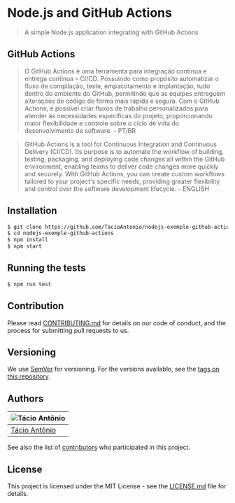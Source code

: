 # Node.js and GitHub Actions
> A simple Node.js application integrating with GitHub Actions

## GitHub Actions
>O GitHub Actions é uma ferramenta para integração contínua e entrega contínua – CI/CD. Possuindo como propósito automatizar o fluxo de compilação, teste, empacotamento e implantação, tudo dentro do ambiente do GitHub, permitindo que as equipes entreguem alterações de código de forma mais rápida e segura. Com o GitHub Actions, é possível criar fluxos de trabalho personalizados para atender às necessidades específicas do projeto, proporcionando maior flexibilidade e controle sobre o ciclo de vida do desenvolvimento de software. - PT/BR

>GitHub Actions is a tool for Continuous Integration and Continuous Delivery (CI/CD). Its purpose is to automate the workflow of building, testing, packaging, and deploying code changes all within the GitHub environment, enabling teams to deliver code changes more quickly and securely. With GitHub Actions, you can create custom workflows tailored to your project's specific needs, providing greater flexibility and control over the software development lifecycle. - ENGLISH


## Installation
```sh
$ git clone https://github.com/TacioAntonio/nodejs-exemple-github-actions
$ cd nodejs-exemple-github-actions
$ npm install
$ npm start
```

## Running the tests
```sh
$ npm run test
```

## Contribution
Please read [CONTRIBUTING.md](https://github.com/TacioAntonio/nodejs-exemple-github-actions/blob/master/CONTRIBUTING.md) for details on our code of conduct, and the process for submitting pull requests to us.

## Versioning
We use [SemVer](http://semver.org/) for versioning. For the versions available, see the [tags on this repository](https://github.com/TacioAntonio/nodejs-exemple-github-actions/tags).

## Authors
| ![Tácio Antônio](https://avatars2.githubusercontent.com/u/44682965?s=150&=4)
| -
| [Tácio Antônio](https://github.com/TacioAntonio/)

See also the list of [contributors](https://github.com/TacioAntonio/nodejs-exemple-github-actions/graphs/contributors) who participated in this project.

## License
This project is licensed under the MIT License - see the [LICENSE.md](https://github.com/TacioAntonio/nodejs-exemple-github-actions/blob/master/LICENSE.md) file for details.

